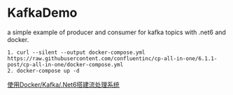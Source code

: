 # KafkaDemo

a simple example of producer and consumer for kafka topics with .net6 and docker.

```
1. curl --silent --output docker-compose.yml https://raw.githubusercontent.com/confluentinc/cp-all-in-one/6.1.1-post/cp-all-in-one/docker-compose.yml
2. docker-compose up -d
```
[使用Docker/Kafka/.Net6搭建流处理系统](https://w4n9hu1.github.io/2022/10/24/%E4%BD%BF%E7%94%A8Docker-Kafka-Net6%E6%90%AD%E5%BB%BA%E6%B5%81%E5%A4%84%E7%90%86%E7%B3%BB%E7%BB%9F/)
